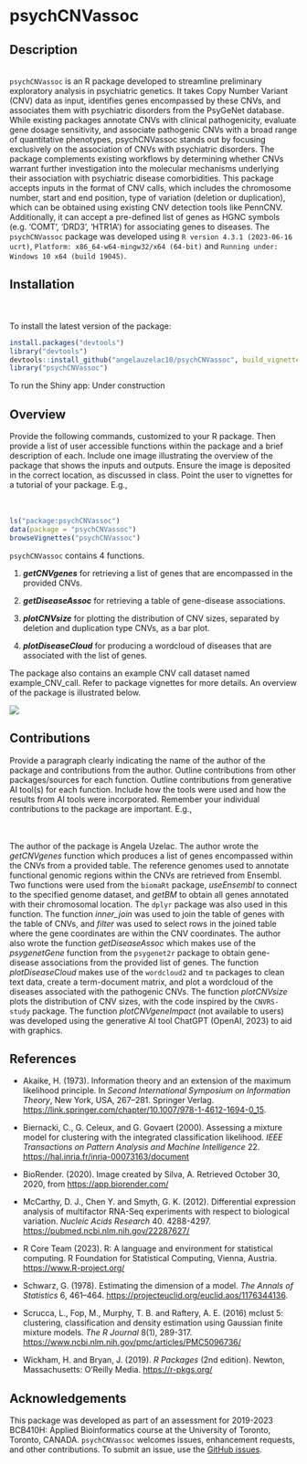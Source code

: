 
<!-- README.md is generated from README.Rmd. Please edit that file -->

# psychCNVassoc

## Description

<br> `psychCNVassoc` is an R package developed to streamline preliminary
exploratory analysis in psychiatric genetics. It takes Copy Number
Variant (CNV) data as input, identifies genes encompassed by these CNVs,
and associates them with psychiatric disorders from the PsyGeNet
database. While existing packages annotate CNVs with clinical
pathogenicity, evaluate gene dosage sensitivity, and associate
pathogenic CNVs with a broad range of quantitative phenotypes,
psychCNVassoc stands out by focusing exclusively on the association of
CNVs with psychiatric disorders. The package complements existing
workflows by determining whether CNVs warrant further investigation into
the molecular mechanisms underlying their association with psychiatric
disease comorbidities. This package accepts inputs in the format of CNV
calls, which includes the chromosome number, start and end position,
type of variation (deletion or duplication), which can be obtained using
existing CNV detection tools like PennCNV. Additionally, it can accept a
pre-defined list of genes as HGNC symbols (e.g. ‘COMT’, ‘DRD3’, ‘HTR1A’)
for associating genes to diseases. The `psychCNVassoc` package was
developed using `R version 4.3.1 (2023-06-16 ucrt)`,
`Platform: x86_64-w64-mingw32/x64 (64-bit)` and
`Running under: Windows 10 x64 (build 19045)`.

## Installation

<br> <br> To install the latest version of the package:

``` r
install.packages("devtools")
library("devtools")
devtools::install_github("angelauzelac10/psychCNVassoc", build_vignettes = TRUE)
library("psychCNVassoc")
```

To run the Shiny app: Under construction

## Overview

Provide the following commands, customized to your R package. Then
provide a list of user accessible functions within the package and a
brief description of each. Include one image illustrating the overview
of the package that shows the inputs and outputs. Ensure the image is
deposited in the correct location, as discussed in class. Point the user
to vignettes for a tutorial of your package. E.g., <br> <br> <br>

``` r
ls("package:psychCNVassoc")
data(package = "psychCNVassoc") 
browseVignettes("psychCNVassoc")
```

`psychCNVassoc` contains 4 functions.

1.  ***getCNVgenes*** for retrieving a list of genes that are
    encompassed in the provided CNVs.

2.  ***getDiseaseAssoc*** for retrieving a table of gene-disease
    associations.

3.  ***plotCNVsize*** for plotting the distribution of CNV sizes,
    separated by deletion and duplication type CNVs, as a bar plot.

4.  ***plotDiseaseCloud*** for producing a wordcloud of diseases that
    are associated with the list of genes.

The package also contains an example CNV call dataset named
example_CNV_call. Refer to package vignettes for more details. An
overview of the package is illustrated below.

![](./inst/extdata/example.png)

## Contributions

Provide a paragraph clearly indicating the name of the author of the
package and contributions from the author. Outline contributions from
other packages/sources for each function. Outline contributions from
generative AI tool(s) for each function. Include how the tools were used
and how the results from AI tools were incorporated. Remember your
individual contributions to the package are important. E.g., <br> <br>
<br>

The author of the package is Angela Uzelac. The author wrote the
*getCNVgenes* function which produces a list of genes encompassed within
the CNVs from a provided table. The reference genomes used to annotate
functional genomic regions within the CNVs are retrieved from Ensembl.
Two functions were used from the `biomaRt` package, *useEnsembl* to
connect to the specified genome dataset, and *getBM* to obtain all genes
annotated with their chromosomal location. The `dplyr` package was also
used in this function. The function *inner_join* was used to join the
table of genes with the table of CNVs, and *filter* was used to select
rows in the joined table where the gene coordinates are within the CNV
coordinates. The author also wrote the function *getDiseaseAssoc* which
makes use of the *psygenetGene* function from the `psygenet2r` package
to obtain gene-disease associations from the provided list of genes. The
function *plotDiseaseCloud* makes use of the `wordcloud2` and `tm`
packages to clean text data, create a term-document matrix, and plot a
wordcloud of the diseases associated with the pathogenic CNVs. The
function *plotCNVsize* plots the distribution of CNV sizes, with the
code inspired by the `CNVRS-study` package. The function
*plotCNVgeneImpact* (not available to users) was developed using the
generative AI tool ChatGPT (OpenAI, 2023) to aid with graphics.

## References

- Akaike, H. (1973). Information theory and an extension of the maximum
  likelihood principle. In *Second International Symposium on
  Information Theory*, New York, USA, 267–281. Springer Verlag.
  <https://link.springer.com/chapter/10.1007/978-1-4612-1694-0_15>.

- Biernacki, C., G. Celeux, and G. Govaert (2000). Assessing a mixture
  model for clustering with the integrated classification likelihood.
  *IEEE Transactions on Pattern Analysis and Machine Intelligence* 22.
  <https://hal.inria.fr/inria-00073163/document>

- BioRender. (2020). Image created by Silva, A. Retrieved October 30,
  2020, from <https://app.biorender.com/>

- McCarthy, D. J., Chen Y. and Smyth, G. K. (2012). Differential
  expression analysis of multifactor RNA-Seq experiments with respect to
  biological variation. *Nucleic Acids Research* 40. 4288-4297.
  <https://pubmed.ncbi.nlm.nih.gov/22287627/>

- R Core Team (2023). R: A language and environment for statistical
  computing. R Foundation for Statistical Computing, Vienna, Austria.
  <https://www.R-project.org/>

- Schwarz, G. (1978). Estimating the dimension of a model. *The Annals
  of Statistics* 6, 461–464.
  <https://projecteuclid.org/euclid.aos/1176344136>.

- Scrucca, L., Fop, M., Murphy, T. B. and Raftery, A. E. (2016) mclust
  5: clustering, classification and density estimation using Gaussian
  finite mixture models. *The R Journal* 8(1), 289-317.
  <https://www.ncbi.nlm.nih.gov/pmc/articles/PMC5096736/>

- Wickham, H. and Bryan, J. (2019). *R Packages* (2nd edition). Newton,
  Massachusetts: O’Reilly Media. <https://r-pkgs.org/>

## Acknowledgements

This package was developed as part of an assessment for 2019-2023
BCB410H: Applied Bioinformatics course at the University of Toronto,
Toronto, CANADA. `psychCNVassoc` welcomes issues, enhancement requests,
and other contributions. To submit an issue, use the [GitHub
issues](https://github.com/angelauzelac10/psychCNVassoc/issues).
